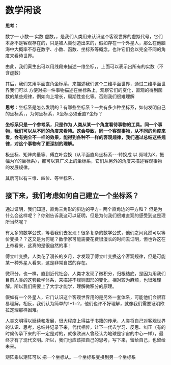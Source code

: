 # 数学闲谈

**思考：**

数字— 小数— 实数 虚数，，是我们人类用来认识这个客观世界的虚拟代号，它们本身不是客观存在的，只是被人类创造出来的，假如存在一个外星人，那么在他脑海中大概率不存在数字、小数、函数、坐标系等概念，也许它们会以完全不同的角度来看待世界。

由此，我们寅生出可以用线段来描述一维坐标，，上面可以表示出所有的实数（不含虚数）

其后，我们又用平面直角坐标系，来描述我们这个二维平面世界，通过二维平面世界我们可以 方便对把一件事物描述在坐标系上，观察它们的变化，直观的得到函数的某些规律，例如向上增长，周期性变化等。否则我们很难理解

**思考**：坐标系是怎么发明的？有哪些坐标系？一共有多少种坐标系，如何发明自己的坐标系，，为何坐标系，X坐标必须垂直Y坐标？

**坐标系只是一个参考系，只是作为 人类从某一个角度看待事物的工具。同一个事物，我们可以从不同的角度来看待。这会导致，同一个客观事物，从不同的角度来看，会有完全不一样的效果，能得到各种不一样的客观规律，我们通过总结这些规律，对这个事物有了更深刻的理解。**

极坐标、矩阵向量等、傅立叶变换（从平面直角坐标系---转换成 以 频域为X，振幅为Y的坐标系），都可以算广义上的坐标系，它们从另外的角度来描述客观事物的发展规律。

其后可以有三维、四位、等坐标系，

## 接下来，我们考虑如何自己建立一个坐标系？



通过证明，我们知道，直角三角形的斜边的平方= 两个直角边的平方和？ 但是为什么会这样呢？？你别告诉我这可以证明，但是为何我们很难直观的感受到这是理所当然呢？



有太多的数学公式，等着我们去发现！很多复杂的数学公式，他们之间竟然可以等价变换？？这又是为何呢？数学家可能需要花费很漫长的时间去证明，但也许这在上帝看来，这真的是很自然的事！



傅立叶变换，人类花了漫长的岁月，才发现了傅立叶变换这个客观规律，但是可能某一种外星人看来，这是非常自然的存在。

微积分，也一样，直到近代社会，人类才发现了微积分，归根结底，是因为用我们目前人类的这套数学体系，来描述不规则图形的变化，相对较为麻烦，也很难理解。所以我们需要上了大学才能学，理解微积分的原理。

假如有一个外星人，它门认识这个客观世界用的是另外一套体系，可能他们会很容易理解，相反，我们认为简单的1+1=2，他们也许不好理解，就像我们需要证明欧拉定理那样困难。



人类文明得以延续和发展，很大程度上得益于书籍的传承，人类将自己对客观世界的认识、思考，总结并记录下来，代代相传，让下一代去学习、反思、纠正（有的时候传承下来的不一定是对的，就像欧洲人曾经认为地球是宇宙的中心一样），最终才有了现代文明。所以，我们也应该把自己的思考，写下来，留给自己，也留给未来。



矩阵乘以矩阵可以 把一个坐标从。一个坐标系变换到另一个坐标系
